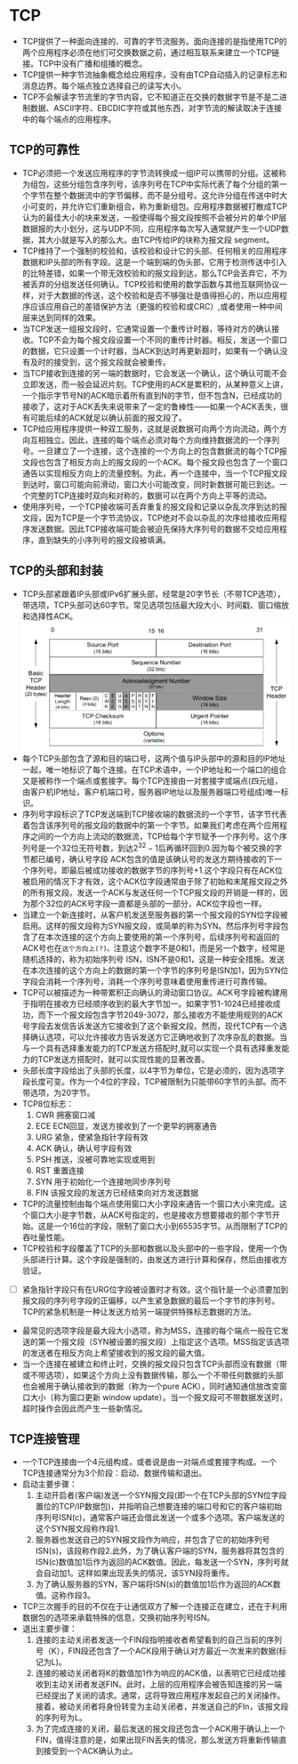 # TCP
+ TCP提供了一种面向连接的、可靠的字节流服务。面向连接的是指使用TCP的两个应用程序必须在他们可交换数据之前，通过相互联系来建立一个TCP链接。TCP中没有广播和组播的概念。
+ TCP提供一种字节流抽象概念给应用程序，没有由TCP自动插入的记录标志和消息边界。每个端点独立选择自己的读写大小。
+ TCP不会解读字节流里的字节内容，它不知道正在交换的数据字节是不是二进制数据、ASCII字符、EBCDIC字符或其他东西，对字节流的解读取决于连接中的每个端点的应用程序。

## TCP的可靠性
+ TCP必须把一个发送应用程序的字节流转换成一组IP可以携带的分组。这被称为组包，这些分组包含序列号，该序列号在TCP中实际代表了每个分组的第一个字节在整个数据流中的字节偏移，而不是分组号。这允许分组在传送中时大小可变的，并允许它们重新组合，称为重新组包。应用程序数据被打散成TCP认为的最佳大小的块来发送，一般使得每个报文段按照不会被分片的单个IP层数据报的大小划分，这与UDP不同，应用程序每次写入通常就产生一个UDP数据，其大小就是写入的那么大。由TCP传给IP的块称为报文段 segment。
+ TCP维持了一个强制的校验和，该校验和设计它的头部、任何相关的应用程序数据和IP头部的所有字段。这是一个端到端的伪头部，它用于检测传送中引入的比特差错，如果一个带无效校验和的报文段到达，那么TCP会丢弃它，不为被丢弃的分组发送任何确认。TCP校验和使用的数学函数与其他互联网协议一样，对于大数据的传送，这个校验和是否不够强壮是值得担心的，所以应用程序应该应用自己的差错保护方法（更强的校验和或CRC）,或者使用一种中间层来达到同样的效果。
+ 当TCP发送一组报文段时，它通常设置一个重传计时器，等待对方的确认接收。TCP不会为每个报文段设置一个不同的重传计时器。相反，发送一个窗口的数据，它只设置一个计时器，当ACK到达时再更新超时，如果有一个确认没有及时的接受到，这个报文段就会被重传。
+ 当TCP接收到连接的另一端的数据时，它会发送一个确认，这个确认可能不会立即发送，而一般会延迟片刻。TCP使用的ACK是累积的，从某种意义上讲，一个指示字节号N的ACK暗示着所有直到N的字节，但不包含N，已经成功的接收了，这对于ACK丢失来说带来了一定的鲁棒性——如果一个ACK丢失，很有可能后续的ACK就足以确认前面的报文段了。
+ TCP给应用程序提供一种双工服务，这就是说数据可向两个方向流动，两个方向互相独立。因此，连接的每个端点必须对每个方向维持数据流的一个序列号。一旦建立了一个连接，这个连接的一个方向上的包含数据流的每个TCP报文段也包含了相反方向上的报文段的一个ACK。每个报文段也包含了一个窗口通告以实现相反方向上的流量控制。为此，再一个连接中，当一个TCP报文段到达时，窗口可能向前滑动，窗口大小可能改变，同时新数据可能已到达。一个完整的TCP连接时双向和对称的，数据可以在两个方向上平等的流动。
+ 使用序列号，一个TCP接收端可丢弃重复的报文段和记录以杂乱次序到达的报文段，因为TCP是一个字节流协议，TCP绝对不会以杂乱的次序给接收应用程序发送数据。因此TCP接收端可能会被迫先保持大序列号的数据不交给应用程序，直到缺失的小序列号的报文段被填满。

## TCP的头部和封装
+ TCP头部紧跟着IP头部或IPv6扩展头部，经常是20字节长（不带TCP选项），带选项，TCP头部可达60字节。常见选项包括最大段大小、时间戳、窗口缩放和选择性ACK。
![avatar](tcp-header.png)
+ 每个TCP头部包含了源和目的端口号，这两个值与IP头部中的源和目的IP地址一起，唯一地标识了每个连接。在TCP术语中，一个IP地址和一个端口的组合又是被称作一个端点或套接字。每个TCP连接由一对套接字或端点(四元组，由客户机IP地址，客户机端口号，服务器IP地址以及服务器端口号组成)唯一标识。
+ 序列号字段标识了TCP发送端到TCP接收端的数据流的一个字节，该字节代表着包含该序列号的报文段的数据中的第一个字节。如果我们考虑在两个应用程序之间的一个方向上流动的数据流，TCP给每个字节赋予一个序列号。这个序列号是一个32位无符号数，到达$2^32-1$后再循环回到0.因为每个被交换的字节都已编号，确认号字段 ACK包含的值是该确认号的发送方期待接收的下一个序列号。即最后被成功接收的数据字节的序列号+1.这个字段只有在ACK位被启用的情况下才有效，这个ACK位字段通常由于除了初始和末尾报文段之外的所有报文段。发送一个ACK与发送任何一个TCP报文段的开销是一样的，因为那个32位的ACK号字段一直都是头部的一部分，ACK位字段也一样。
+ 当建立一个新连接时，从客户机发送至服务器的第一个报文段的SYN位字段被启用。这样的报文段称为SYN报文段，或简单的称为SYN。然后序列号字段包含了在本次连接的这个方向上要使用的第一个序列号，后续序列号和返回的ACK号也在``这个方向上(?)。``注意这个数字不是0和1，而是另一个数字，经常是随机选择的，称为初始序列号 ISN，ISN不是0和1，这是一种安全措施。发送在本次连接的这个方向上的数据的第一个字节的序列号是ISN加1，因为SYN位字段会消耗一个序列号，消耗一个序列号意味着使用重传进行可靠传输。
+ TCP可以被描述为一种带累积正向确认的滑动窗口协议。ACK号字段被构建用于指明在接收方已经顺序收到的最大字节加一。如果字节1-1024已经接收成功，而下一个报文段包含字节2049-3072，那么接收方不能使用规则的ACK号字段去发信告诉发送方它接收到了这个新报文段。然而，现代TCP有一个选择确认选项，可以允许接收方告诉发送方它正确地收到了次序杂乱的数据。当与一个具有选择重发能力的TCP发送方搭配时,就可以实现一个具有选择重发能力的TCP发送方搭配时，就可以实现性能的显著改善。
+ 头部长度字段给出了头部的长度，以4字节为单位，它是必须的，因为选项字段长度可变。作为一个4位的字段，TCP被限制为只能带60字节的头部。而不带选项，为20字节。
+ TCP8位标志：
  1. CWR 拥塞窗口减
  2. ECE ECN回显，发送方接收到了一个更早的拥塞通告
  3. URG 紧急，使紧急指针字段有效
  4. ACK 确认，确认号字段有效
  5. PSH 推送，没被可靠地实现或用到
  6. RST 重置连接
  7. SYN 用于初始化一个连接地同步序列号
  8. FIN 该报文段的发送方已经结束向对方发送数据
+ TCP的流量控制由每个端点使用窗口大小字段来通告一个窗口大小来完成。这个窗口大小是字节数，从ACK号指定的，也是接收方想要接收的那个字节开始。这是一个16位的字段，限制了窗口大小到65535字节。从而限制了TCP的吞吐量性能。
+ TCP校验和字段覆盖了TCP的头部和数据以及头部中的一些字段，使用一个伪头部进行计算。这个字段是强制的，由发送方进行计算和保存，然后由接收方验证。
- [ ] 紧急指针字段只有在URG位字段被设置时才有效。这个指针是一个必须要加到报文段的序列号字段的正偏移，以产生紧急数据的最后一个字节的序列号。TCP的紧急机制是一种让发送方给另一端提供特殊标志数据的方法。
+ 最常见的选项字段是最大段大小选项，称为MSS，连接的每个端点一般在它发送的第一个报文段（SYN被设置的报文段）上指定这个选项。MSS指定该选项的发送者在相反方向上希望接收到的报文段的最大值。
+ 当一个连接在被建立和终止时，交换的报文段只包含TCP头部而没有数据（带或不带选项），如果这个方向上没有数据传输，那么一个不带任何数据的头部也会被用于确认接收到的数据（称为一个pure ACK），同时通知通信放改变窗口大小（称为窗口更新 window update）。当一个报文段可不带数据发送时，超时操作会因此而产生一些新情况。

## TCP连接管理
+ 一个TCP连接由一个4元组构成，或者说是由一对端点或套接字构成。一个TCP连接通常分为3个阶段：启动、数据传输和退出。
+ 启动主要步骤：
  1. 主动开启者(客户端)发送一个SYN报文段(即一个在TCP头部的SYN位字段置位的TCP/IP数据包)，并指明自己想要连接的端口号和它的客户端初始序列号ISN(c)，通常客户端还会借此发送一个或多个选项。客户端发送的这个SYN报文段称作段1.
  2. 服务器也发送自己的SYN报文段作为响应，并包含了它的初始序列号ISN(s)，该段称作段2.此外，为了确认客户端的SYN，服务器将其包含的ISN(c)数值加1后作为返回的ACK数值。因此，每发送一个SYN，序列号就会自动加1。这样如果出现丢失的情况，该SYN段将重传。
  3. 为了确认服务器的SYN，客户端将ISN(s)的数值加1后作为返回的ACK数值。这称作段3。<br>
+ TCP三次握手的目的不仅在于让通信双方了解一个连接正在建立，还在于利用数据包的选项来承载特殊的信息，交换初始序列号ISN。
+ 退出主要步骤：
  1. 连接的主动关闭者发送一个FIN段指明接收者希望看到的自己当前的序列号（K），FIN段还包含了一个ACK段用于确认对方最近一次发来的数据(标记为L)。
  2. 连接的被动关闭者将K的数值加1作为响应的ACK值，以表明它已经成功接收到主动关闭者发送FIN。此时，上层的应用程序会被告知连接的另一端已经提出了关闭的请求。通常，这将导致应用程序发起自己的关闭操作。接着，被动关闭者将身份转变为主动关闭者，并发送自己的FIn，该报文段的序列号为L。
  3. 为了完成连接的关闭，最后发送的报文段还包含一个ACK用于确认上一个FIN，值得注意的是，如果出现FIN丢失的情况，那么发送方将重新传输直到接受到一个ACK确认为止。
